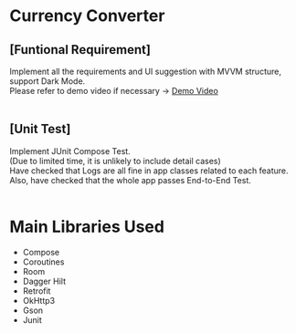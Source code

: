 # Currency Converter

## [Funtional Requirement]  
Implement all the requirements and UI suggestion with MVVM structure, support Dark Mode.  
Please refer to demo video if necessary → [Demo Video](https://youtu.be/O8s3Bd3pNNM)  
<br>

## [Unit Test]  
Implement JUnit Compose Test.  
(Due to limited time, it is unlikely to include detail cases)  
Have checked that Logs are all fine in app classes related to each feature.  
Also, have checked that the whole app passes End-to-End Test.  
<br>

# Main Libraries Used
* Compose
* Coroutines
* Room
* Dagger Hilt
* Retrofit
* OkHttp3
* Gson
* Junit
